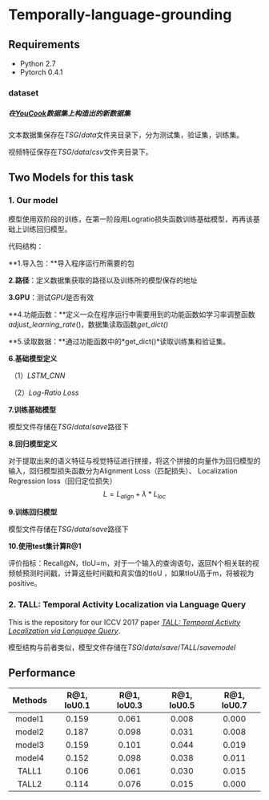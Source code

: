# Temporally-language-grounding



## Requirements

- Python 2.7
- Pytorch 0.4.1

### dataset

##### 在[*YouCook*](http://youcook2.eecs.umich.edu/)数据集上构造出的新数据集

文本数据集保存在$TSG/data$文件夹目录下，分为测试集，验证集，训练集。

视频特征保存在$TSG/data/csv$文件夹目录下。



## Two Models for this task

### 1. Our model

模型使用双阶段的训练，在第一阶段用Logratio损失函数训练基础模型，再再该基础上训练回归模型。

代码结构：

**1.导入包：**导入程序运行所需要的包

**2.路径**：定义数据集获取的路径以及训练所的模型保存的地址

**3.GPU**：测试*GPU*是否有效

**4.功能函数：**定义一众在程序运行中需要用到的功能函数如学习率调整函数*adjust_learning_rate*()，数据集读取函数*get_dict()*

**5.读取数据：**通过功能函数中的*get_dict()*读取训练集和验证集。

**6.基础模型定义**

​	（1）*LSTM_CNN*

​    （2）*Log-Ratio Loss*

**7.训练基础模型**

模型文件存储在$TSG/data/save$路径下

**8.回归模型定义**

对于提取出来的语义特征与视觉特征进行拼接，将这个拼接的向量作为回归模型的输入，回归模型损失函数分为Alignment Loss（匹配损失）、 Localization Regression loss（回归定位损失）
$$
L=L_{align}+\lambda *L_{loc}
$$


**9.训练回归模型**

模型文件存储在$TSG/data/save$路径下

**10.使用test集计算R@1**

评价指标：Recall@N，tIoU=m，对于一个输入的查询语句，返回N个相关联的视频帧预测时间戳，计算这些时间戳和真实值的tIoU ，如果tIoU高于m，将被视为positive。



### 2. TALL: Temporal Activity Localization via Language Query

This is the repository for our ICCV 2017 paper [*TALL: Temporal Activity Localization via Language Query*](https://arxiv.org/abs/1705.02101).

模型结构与前者类似，模型文件存储在$TSG/data/save/TALL/savemodel$



## Performance

| Methods | R@1, IoU0.1 | R@1, IoU0.3 | R@1, IoU0.5 | R@1, IoU0.7 |
| :-----: | :---------: | :---------: | :---------: | :---------: |
| model1  |    0.159    |    0.061    |    0.008    |    0.000    |
| model2  |    0.187    |    0.098    |    0.031    |    0.008    |
| model3  |    0.159    |    0.101    |    0.044    |    0.019    |
| model4  |    0.152    |    0.098    |    0.038    |    0.011    |
|  TALL1  |    0.106    |    0.061    |    0.030    |    0.015    |
|  TALL2  |    0.114    |    0.076    |    0.015    |    0.000    |